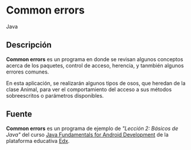 # Common errors

Java

## Descripción

**Common errors** es un programa en donde se revisan algunos conceptos acerca de los paquetes, control de acceso, herencia, y tanmbién algunos errores comunes.

En esta aplicación, se realizarán algunos tipos de osos, que heredan de la clase Animal, para ver el comportamiento del acceso a sus métodos sobreescritos o parámetros disponibles.

## Fuente

**Common errors** es un programa de ejemplo de _"Lección 2: Básicos de Java"_ del curso [Java Fundamentals for Android Development](https://courses.edx.org/courses/course-v1:GalileoX+CAAD001X+1T2017/info) de la plataforma educativa [Edx](https://www.edx.org/).